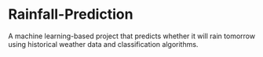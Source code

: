 # Rainfall-Prediction
A machine learning-based project that predicts whether it will rain tomorrow using historical weather data and classification algorithms.
